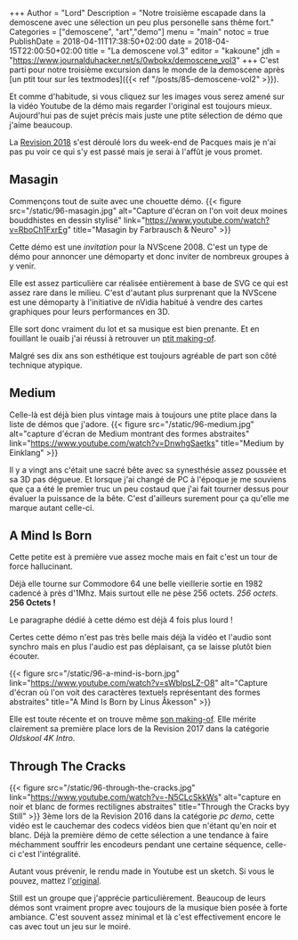 +++
Author = "Lord"
Description = "Notre troisième escapade dans la demoscene avec une sélection un peu plus personelle sans thême fort."
Categories = ["demoscene", "art","demo"]
menu = "main"
notoc = true
PublishDate = 2018-04-11T17:38:50+02:00
date = 2018-04-15T22:00:50+02:00
title = "La demoscene vol.3"
editor = "kakoune"
jdh = "https://www.journalduhacker.net/s/0wbokx/demoscene_vol3"
+++
C'est parti pour notre troisième excursion dans le monde de la demoscene après [un ptit tour sur les textmodes]({{< ref "/posts/85-demoscene-vol2" >}}).

Et comme d'habitude, si vous cliquez sur les images vous serez amené sur la vidéo Youtube de la démo mais regarder l'original est toujours mieux.
Aujourd'hui pas de sujet précis mais juste une ptite sélection de démo que j'aime beaucoup.

La [Revision 2018](https://2018.revision-party.net/) s'est déroulé lors du week-end de Pacques mais je n'ai pas pu voir ce qui s'y est passé mais je serai à l'affût je vous promet.

## Masagin
Commençons tout de suite avec une chouette démo.
{{< figure src="/static/96-masagin.jpg" alt="Capture d'écran on l'on voit deux moines bouddhistes en dessin stylisé" link="https://www.youtube.com/watch?v=RboCh1FxrEg" title="Masagin by Farbrausch & Neuro" >}}

Cette démo est une *invitation* pour la NVScene 2008.
C'est un type de démo pour annoncer une démoparty et donc inviter de nombreux groupes à y venir.

Elle est assez particulière car réalisée entièrement à base de SVG ce qui est assez rare dans le milieu.
C'est d'autant plus surprenant que la NVScene est une démoparty à l'initiative de nVidia habitué à vendre des cartes graphiques pour leurs performances en 3D.

Elle sort donc vraiment du lot et sa musique est bien prenante.
Et en fouillant le ouaib j'ai réussi à retrouver un [ptit making-of](http://www.hugi.scene.org/online/hugi35/hugi%2035%20-%20demoscene%20reports%20paniq%20how%20masagin%20was%20born.htm).

Malgré ses dix ans son esthétique est toujours agréable de part son côté technique atypique.

## Medium
Celle-là est déjà bien plus vintage mais à toujours une ptite place dans la liste de démos que j'adore.
{{< figure src="/static/96-medium.jpg" alt="capture d'écran de Medium montrant des formes abstraites" link="https://www.youtube.com/watch?v=DnwhgSaetks" title="Medium by Einklang" >}}

Il y a vingt ans c'était une sacré bête avec sa synesthésie assez poussée et sa 3D pas dégueue.
Et lorsque j'ai changé de PC à l'époque je me souviens que ça a été le premier truc un peu costaud que j'ai fait tourner dessus pour évaluer la puissance de la bête.
C'est d'ailleurs surement pour ça qu'elle me marque autant celle-ci.

## A Mind Is Born
Cette petite est à première vue assez moche mais en fait c'est un tour de force hallucinant.

Déjà elle tourne sur Commodore 64 une belle vieillerie sortie en 1982 cadencé à près d'1Mhz.
Mais surtout elle ne pèse 256 octets.
*256 octets.*
**256 Octets !**

Le paragraphe dédié à cette démo est déjà 4 fois plus lourd !

Certes cette démo n'est pas très belle mais déjà la vidéo et l'audio sont synchro mais en plus l'audio est pas déplaisant, ça se laisse plutôt bien écouter.

{{< figure src="/static/96-a-mind-is-born.jpg" link="https://www.youtube.com/watch?v=sWblpsLZ-O8" alt="Capture d'écran où l'on voit des caractères textuels représentant des formes abstraites" title="A Mind Is Born by Linus Åkesson" >}}

Elle est toute récente et on trouve même [son making-of](https://linusakesson.net/scene/a-mind-is-born/).
Elle mérite clairement sa première place lors de la Revision 2017 dans la catégorie *Oldskool 4K Intro*.

## Through The Cracks
{{< figure src="/static/96-through-the-cracks.jpg" link="https://www.youtube.com/watch?v=-N5CLcSkkWs" alt="capture en noir et blanc de formes rectilignes abstraites" title="Through the Cracks byy Still" >}}
3ème lors de la Revision 2016 dans la catégorie *pc demo*, cette vidéo est le cauchemar des codecs vidéos bien que n'étant qu'en noir et blanc.
Déjà la première démo de cette sélection a une tendance à faire méchamment souffrir les encodeurs pendant une certaine séquence, celle-ci c'est l'intégralité.

Autant vous prévenir, le rendu made in Youtube est un sketch.
Si vous le pouvez, mattez l'[original](http://www.pouet.net/prod.php?which=67160).

Still est un groupe que j'apprécie particulièrement.
Beaucoup de leurs démos sont vraiment propre avec toujours de la musique bien posée à forte ambiance.
C'est souvent assez minimal et là c'est effectivement encore le cas avec tout un jeu sur le moiré.
